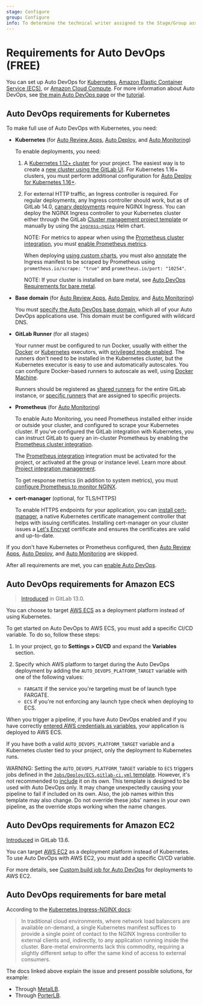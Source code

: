 ```yaml
---
stage: Configure
group: Configure
info: To determine the technical writer assigned to the Stage/Group associated with this page, see https://about.gitlab.com/handbook/engineering/ux/technical-writing/#assignments
---
```


# Requirements for Auto DevOps **(FREE)**

You can set up Auto DevOps for [Kubernetes](#auto-devops-requirements-for-kubernetes),
[Amazon Elastic Container Service (ECS)](#auto-devops-requirements-for-amazon-ecs),
or [Amazon Cloud Compute](#auto-devops-requirements-for-amazon-ecs).
For more information about Auto DevOps, see [the main Auto DevOps page](index.md)
or the [tutorial](quick_start_guide.md).

## Auto DevOps requirements for Kubernetes

To make full use of Auto DevOps with Kubernetes, you need:

- **Kubernetes** (for [Auto Review Apps](stages.md#auto-review-apps),
  [Auto Deploy](stages.md#auto-deploy), and [Auto Monitoring](stages.md#auto-monitoring))

  To enable deployments, you need:

  1. A [Kubernetes 1.12+ cluster](../../user/project/clusters/index.md) for your
     project. The easiest way is to create a
     [new cluster using the GitLab UI](../../user/project/clusters/add_remove_clusters.md#create-new-cluster).
     For Kubernetes 1.16+ clusters, you must perform additional configuration for
     [Auto Deploy for Kubernetes 1.16+](stages.md#kubernetes-116).
  1. For external HTTP traffic, an Ingress controller is required. For regular
     deployments, any Ingress controller should work, but as of GitLab 14.0,
     [canary deployments](../../user/project/canary_deployments.md) require
     NGINX Ingress. You can deploy the NGINX Ingress controller to your
     Kubernetes cluster either through the GitLab [Cluster management project template](../../user/clusters/management_project_template.md)
     or manually by using the [`ingress-nginx`](https://github.com/kubernetes/ingress-nginx/tree/master/charts/ingress-nginx)
     Helm chart.

     NOTE:
     For metrics to appear when using the [Prometheus cluster integration](../../user/clusters/integrations.md#prometheus-cluster-integration), you must [enable Prometheus metrics](https://github.com/kubernetes/ingress-nginx/tree/master/charts/ingress-nginx#prometheus-metrics).

     When deploying [using custom charts](customize.md#custom-helm-chart), you must also
     [annotate](https://kubernetes.io/docs/concepts/overview/working-with-objects/annotations/)
     the Ingress manifest to be scraped by Prometheus using
     `prometheus.io/scrape: "true"` and `prometheus.io/port: "10254"`.

     NOTE:
     If your cluster is installed on bare metal, see
     [Auto DevOps Requirements for bare metal](#auto-devops-requirements-for-bare-metal).

- **Base domain** (for [Auto Review Apps](stages.md#auto-review-apps),
  [Auto Deploy](stages.md#auto-deploy), and [Auto Monitoring](stages.md#auto-monitoring))

  You must [specify the Auto DevOps base domain](index.md#auto-devops-base-domain),
  which all of your Auto DevOps applications use. This domain must be configured
  with wildcard DNS.

- **GitLab Runner** (for all stages)

  Your runner must be configured to run Docker, usually with either the
  [Docker](https://docs.gitlab.com/runner/executors/docker.html)
  or [Kubernetes](https://docs.gitlab.com/runner/executors/kubernetes.html) executors, with
  [privileged mode enabled](https://docs.gitlab.com/runner/executors/docker.html#use-docker-in-docker-with-privileged-mode).
  The runners don't need to be installed in the Kubernetes cluster, but the
  Kubernetes executor is easy to use and automatically autoscales.
  You can configure Docker-based runners to autoscale as well, using
  [Docker Machine](https://docs.gitlab.com/runner/executors/docker_machine.html).

  Runners should be registered as [shared runners](../../ci/runners/runners_scope.md#shared-runners)
  for the entire GitLab instance, or [specific runners](../../ci/runners/runners_scope.md#specific-runners)
  that are assigned to specific projects.

- **Prometheus** (for [Auto Monitoring](stages.md#auto-monitoring))

  To enable Auto Monitoring, you need Prometheus installed either inside or
  outside your cluster, and configured to scrape your Kubernetes cluster.
  If you've configured the GitLab integration with Kubernetes, you can
  instruct GitLab to query an in-cluster Prometheus by enabling
  the [Prometheus cluster integration](../../user/clusters/integrations.md#prometheus-cluster-integration).

  The [Prometheus integration](../../user/project/integrations/prometheus.md)
  integration must be activated for the project, or activated at the group or instance level.
  Learn more about [Project integration management](../../user/admin_area/settings/project_integration_management.md).

  To get response metrics (in addition to system metrics), you must
  [configure Prometheus to monitor NGINX](../../user/project/integrations/prometheus_library/nginx_ingress.md#configuring-nginx-ingress-monitoring).

- **cert-manager** (optional, for TLS/HTTPS)

  To enable HTTPS endpoints for your application, you can [install cert-manager](https://cert-manager.io/docs/installation/kubernetes/),
  a native Kubernetes certificate management controller that helps with issuing
  certificates. Installing cert-manager on your cluster issues a
  [Let's Encrypt](https://letsencrypt.org/) certificate and ensures the
  certificates are valid and up-to-date.

If you don't have Kubernetes or Prometheus configured, then
[Auto Review Apps](stages.md#auto-review-apps),
[Auto Deploy](stages.md#auto-deploy), and [Auto Monitoring](stages.md#auto-monitoring)
are skipped.

After all requirements are met, you can [enable Auto DevOps](index.md#enable-or-disable-auto-devops).

## Auto DevOps requirements for Amazon ECS

> [Introduced](https://gitlab.com/gitlab-org/gitlab/-/issues/208132) in GitLab 13.0.

You can choose to target [AWS ECS](../../ci/cloud_deployment/index.md) as a deployment platform instead of using Kubernetes.

To get started on Auto DevOps to AWS ECS, you must add a specific CI/CD variable.
To do so, follow these steps:

1. In your project, go to **Settings > CI/CD** and expand the **Variables**
   section.

1. Specify which AWS platform to target during the Auto DevOps deployment
   by adding the `AUTO_DEVOPS_PLATFORM_TARGET` variable with one of the following values:
   - `FARGATE` if the service you're targeting must be of launch type FARGATE.
   - `ECS` if you're not enforcing any launch type check when deploying to ECS.

When you trigger a pipeline, if you have Auto DevOps enabled and if you have correctly
[entered AWS credentials as variables](../../ci/cloud_deployment/index.md#deploy-your-application-to-the-aws-elastic-container-service-ecs),
your application is deployed to AWS ECS.

If you have both a valid `AUTO_DEVOPS_PLATFORM_TARGET` variable and a Kubernetes cluster tied to your project,
only the deployment to Kubernetes runs.

WARNING:
Setting the `AUTO_DEVOPS_PLATFORM_TARGET` variable to `ECS` triggers jobs
defined in the [`Jobs/Deploy/ECS.gitlab-ci.yml` template](https://gitlab.com/gitlab-org/gitlab/-/blob/master/lib/gitlab/ci/templates/Jobs/Deploy/ECS.gitlab-ci.yml).
However, it's not recommended to [include](../../ci/yaml/index.md#includetemplate)
it on its own. This template is designed to be used with Auto DevOps only. It may change
unexpectedly causing your pipeline to fail if included on its own. Also, the job
names within this template may also change. Do not override these jobs' names in your
own pipeline, as the override stops working when the name changes.

## Auto DevOps requirements for Amazon EC2

[Introduced](https://gitlab.com/gitlab-org/gitlab/-/issues/216008) in GitLab 13.6.

You can target [AWS EC2](../../ci/cloud_deployment/index.md)
as a deployment platform instead of Kubernetes. To use Auto DevOps with AWS EC2, you must add a
specific CI/CD variable.

For more details, see [Custom build job for Auto DevOps](../../ci/cloud_deployment/index.md#custom-build-job-for-auto-devops)
for deployments to AWS EC2.

## Auto DevOps requirements for bare metal

According to the [Kubernetes Ingress-NGINX docs](https://kubernetes.github.io/ingress-nginx/deploy/baremetal/):

> In traditional cloud environments, where network load balancers are available on-demand,
a single Kubernetes manifest suffices to provide a single point of contact to the NGINX Ingress
controller to external clients and, indirectly, to any application running inside the cluster.
Bare-metal environments lack this commodity, requiring a slightly different setup to offer the
same kind of access to external consumers.

The docs linked above explain the issue and present possible solutions, for example:

- Through [MetalLB](https://github.com/metallb/metallb).
- Through [PorterLB](https://github.com/kubesphere/porterlb).
